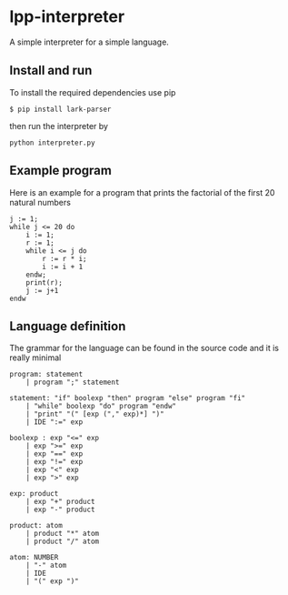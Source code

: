 # lpp-interpreter
A simple interpreter for a simple language.

## Install and run
To install the required dependencies use pip
```
$ pip install lark-parser
```
then run the interpreter by
```
python interpreter.py
```

## Example program
Here is an example for a program that prints the factorial of the first 20 natural numbers
```
j := 1;
while j <= 20 do
    i := 1;
    r := 1;
    while i <= j do
        r := r * i;
        i := i + 1
    endw;
    print(r);
    j := j+1
endw
```

## Language definition
The grammar for the language can be found in the source code and it is really minimal
```
program: statement
    | program ";" statement

statement: "if" boolexp "then" program "else" program "fi"
    | "while" boolexp "do" program "endw"
    | "print" "(" [exp ("," exp)*] ")"
    | IDE ":=" exp

boolexp : exp "<=" exp
    | exp ">=" exp
    | exp "==" exp
    | exp "!=" exp
    | exp "<" exp
    | exp ">" exp

exp: product
    | exp "+" product
    | exp "-" product

product: atom
    | product "*" atom
    | product "/" atom

atom: NUMBER
    | "-" atom
    | IDE
    | "(" exp ")"
```
